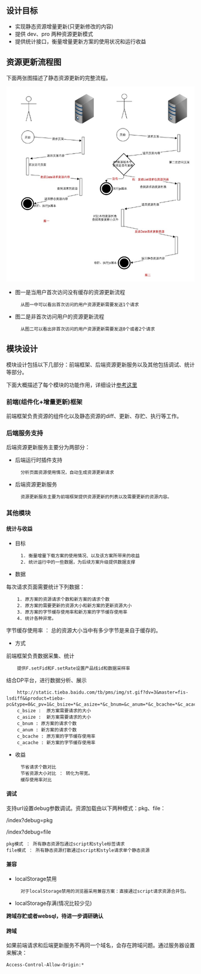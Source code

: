 
## 设计目标

* 实现静态资源增量更新(只更新修改的内容)
* 提供 dev、pro 两种资源更新模式
* 提供统计接口，衡量增量更新方案的使用状况和运行收益

## 资源更新流程图

下面两张图描述了静态资源更新的完整流程。

![增量更新流程图](./image/diff-all.jpg)

* 图一是当用户首次访问没有缓存的资源更新流程

		从图一中可以看出首次访问的用户资源更新需要发送1个请求

* 图二是非首次访问用户的资源更新流程

		从图二可以看出非首次访问的用户资源更新需要发送0个或者2个请求

## 模块设计

模块设计包括以下几部分：前端框架、后端资源更新服务以及其他包括调试、统计等部分。

下面大概描述了每个模块的功能作用，详细设计[参考这里](./localStorage-diff-design.text)

### 前端(组件化+增量更新)框架

前端框架负责资源的组件化以及静态资源的diff、更新、存贮、执行等工作。

### 后端服务支持

后端资源更新服务主要分为两部分：

* 后端运行时插件支持

		分析页面资源使用情况，自动生成资源更新请求

* 后端资源更新服务

		资源更新服务主要为前端框架提供资源更新的列表以及需要更新的资源内容。


### 其他模块

#### 统计与收益

* 目标

		1. 衡量增量下载方案的使用情况、以及该方案所带来的收益
		2. 统计运行中的一些数据，为后续方案升级提供数据支撑
* 数据

每次请求页面需要统计下列数据：

		1. 原方案的资源请求个数和新方案的请求个数
		2. 原方案的需要更新的资源大小和新方案的更新资源大小
		3. 原方案的字节缓存使用率和新方案的字节缓存使用率
		4. 统计各种异常。

字节缓存使用率 ： 总的资源大小当中有多少字节是来自于缓存的。

* 方式

前端框架负责数据采集、统计
		
		提供F.setFid和F.setRate设置产品线id和数据采样率
		
结合DP平台，进行数据分析、展示
		
		http://static.tieba.baidu.com/tb/pms/img/st.gif?dv=3&master=fis-lsdiff&&product=tieba-pc&type=0&c_pv=1&c_bsize=*&c_asize=*&c_bnum=&c_anum=*&c_bcache=*&c_acache=*
		c_bsize :  原方案需要请求的大小
		c_asize :  新方案需要请求的大小
		c_bnum : 原方案的请求个数
		c_anum : 新方案的请求个数
		c_bcache : 原方案的字节缓存使用率
		c_acache : 新方案的字节缓存使用率
	
* 收益

		节省请求个数对比
		节省资源大小对比 ： 转化为带宽。
		缓存使用率对比
		
#### 调试

支持url设置debug参数调试。资源加载由以下两种模式：pkg、file：

/index?debug=pkg

/index?debug=file

	pkg模式 ： 所有静态资源包通过script和style标签请求
	file模式 ： 所有静态资源打散通过script和style请求单个静态资源

#### 兼容

* localStorage禁用

		对于localStorage禁用的浏览器采用兼容方案：直接通过script请求资源合并包。

* localStorage存满(情况比较少见)

**跨域存贮或者websql，待进一步调研确认**


#### 跨域

如果前端请求和后端更新服务不再同一个域名，会存在跨域问题。通过服务器设置来解决：

	Access-Control-Allow-Origin:*
